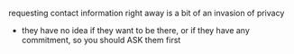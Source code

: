 
requesting contact information right away is a bit of an invasion of privacy
- they have no idea if they want to be there, or if they have any commitment, so you should ASK them first
